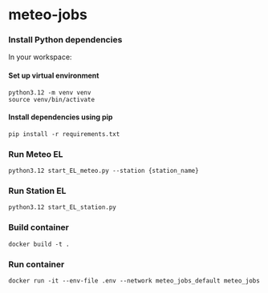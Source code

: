 # meteo-jobs


### Install Python dependencies

In your workspace:

#### Set up virtual environment
```
python3.12 -m venv venv
source venv/bin/activate
```
#### Install dependencies using pip
```
pip install -r requirements.txt
```
### Run Meteo EL
```
python3.12 start_EL_meteo.py --station {station_name}
```
### Run Station EL
```
python3.12 start_EL_station.py
```
### Build container
```
docker build -t .
```
### Run container
```
docker run -it --env-file .env --network meteo_jobs_default meteo_jobs
```
